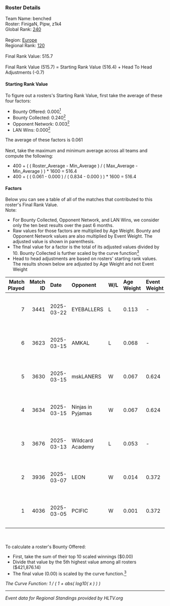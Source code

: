 ### Roster Details<br />
Team Name: benched<br />
Roster: FinigaN, Pipw, z1k4<br />
Global Rank: [240](../../standings_global_2025_09_01.md)<br />
<br />
Region: [Europe]( ../../standings_europe_2025_09_01.md)<br />
Regional Rank: [120]( ../../standings_europe_2025_09_01.md)<br />
<br />
Final Rank Value:  515.7<br />
<br />
Final Rank Value (515.7) = Starting Rank Value (516.4) + Head To Head Adjustments (-0.7)<br />

#### Starting Rank Value<br />
To figure out a rosters's Starting Rank Value, first take the average of these four factors:<br />
- Bounty Offered: 0.000[<sup>1</sup>](#table2)
- Bounty Collected: 0.240[<sup>2</sup>](#table1)
- Opponent Network: 0.003[<sup>2</sup>](#table1)
- LAN Wins: 0.000[<sup>2</sup>](#table1)

The average of these factors is 0.061<br />
<br />
Next, take the maximum and minimum average across all teams and compute the following:<br />
- 400 + ( ( Roster_Average - Min_Average ) / ( Max_Average - Min_Average ) ) * 1600 = 516.4
- 400 + ( ( 0.061 - 0.000 ) / ( 0.834 - 0.000 ) ) * 1600 = 516.4


#### Factors<br />
Below you can see a table of all of the matches that contributed to this roster's Final Rank Value.<br />
Note:<br />

- For Bounty Collected, Opponent Network, and LAN Wins, we consider only the ten best results over the past 6 months.
- Raw values for those factors are multiplied by Age Weight. Bounty and Opponent Network values are also multiplied by Event Weight. The adjusted value is shown in parenthesis.
- The final value for a factor is the total of its adjusted values divided by 10. Bounty Collected is further scaled by the curve function[<sup>3</sup>](#curveFunction)
- Head to head adjustments are based on rosters' starting rank values. The results shown below are adjusted by Age Weight and not Event Weight
<span id="table1"></span><br />


| Match Played | Match ID | Date       | Opponent          | W/L | Age Weight | Event Weight | Bounty Collected | Opponent Network | LAN Wins  | H2H Adj. | Roster                                 |
| -: | -: | :- | :- | :- | :- | :- | :- | :- | :- | -: | :- |
|            7 |     3441 | 2025-03-22 | EYEBALLERS        | L   | 0.113      | -            | -                | -                | -         |    -2.35 | FinigaN, Pipw, Polt, wh1teout, z1k4    |
|            6 |     3623 | 2025-03-15 | AMKAL             | L   | 0.068      | -            | -                | -                | -         |    -0.46 | FinigaN, malinov, Pipw, wh1teout, z1k4 |
|            5 |     3630 | 2025-03-15 | mskLANERS         | W   | 0.067      | 0.624        | 0.000 (0.000)    | 0.003 (0.000)    | 0 (0.000) |     0.72 | FinigaN, malinov, Pipw, wh1teout, z1k4 |
|            4 |     3634 | 2025-03-15 | Ninjas in Pyjamas | W   | 0.067      | 0.624        | 0.163 (0.007)    | 0.684 (0.028)    | 0 (0.000) |     2.08 | FinigaN, malinov, Pipw, wh1teout, z1k4 |
|            3 |     3676 | 2025-03-13 | Wildcard Academy  | L   | 0.053      | -            | -                | -                | -         |    -0.87 | FinigaN, Pipw, sstiNiX, supra, z1k4    |
|            2 |     3936 | 2025-03-07 | LEON              | W   | 0.014      | 0.372        | 0.000 (0.000)    | 0.006 (0.000)    | 0 (0.000) |     0.18 | FinigaN, Pipw, sstiNiX, supra, z1k4    |
|            1 |     4036 | 2025-03-05 | PCIFIC            | W   | 0.001      | 0.372        | 0.000 (0.000)    | 0.003 (0.000)    | 0 (0.000) |     0.01 | FinigaN, Pipw, sstiNiX, supra, z1k4    |

<br />
<span id="table2"></span><br />
To calculate a roster's Bounty Offered:<br />

- First, take the sum of their top 10 scaled winnings ($0.00)
- Divide that value by the 5th highest value among all rosters ($421,876.14)
- The final value (0.00) is scaled by the curve function.[<sup>3</sup>](#curveFunction)

<span id="curveFunction"></span>_The Curve Function: 1 / ( 1 + abs( log10( x ) ) )_<br />

---
_Event data for Regional Standings provided by HLTV.org_<br />
